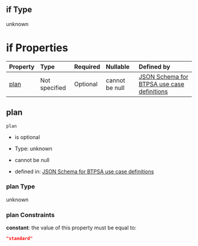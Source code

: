 ## if Type

unknown

# if Properties

| Property      | Type          | Required | Nullable       | Defined by                                                                                                                                                                                                                                    |
| :------------ | :------------ | :------- | :------------- | :-------------------------------------------------------------------------------------------------------------------------------------------------------------------------------------------------------------------------------------------- |
| [plan](#plan) | Not specified | Optional | cannot be null | [JSON Schema for BTPSA use case definitions](btpsa-usecase-properties-services-items-allof-1-then-allof-106-then-allof-2-if-properties-plan.md "undefined#/properties/services/items/allOf/1/then/allOf/106/then/allOf/2/if/properties/plan") |

## plan



`plan`

*   is optional

*   Type: unknown

*   cannot be null

*   defined in: [JSON Schema for BTPSA use case definitions](btpsa-usecase-properties-services-items-allof-1-then-allof-106-then-allof-2-if-properties-plan.md "undefined#/properties/services/items/allOf/1/then/allOf/106/then/allOf/2/if/properties/plan")

### plan Type

unknown

### plan Constraints

**constant**: the value of this property must be equal to:

```json
"standard"
```
